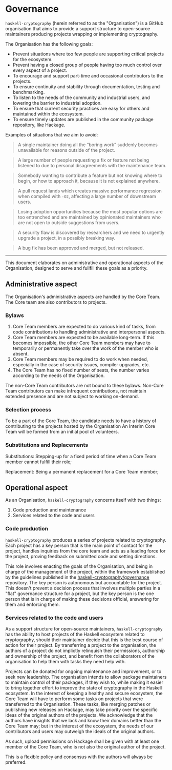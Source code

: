 # Governance

`haskell-cryptography` (herein referred to as the "Organisation") is a GitHub organisation that aims to provide a support structure to open-source maintainers producing projects wrapping or implementing cryptography.

The Organisation has the following goals:

* Prevent situations where too few people are supporting critical projects for the ecosystem.
* Prevent having a closed group of people having too much control over every aspect of a project.
* To encourage and support part-time and occasional contributors to the projects.
* To ensure continuity and stability through documentation, testing and benchmarking.
* To listen to the needs of the community and industrial users, and lowering the barrier to industrial adoption.
* To ensure that current security practices are easy for others and maintained within the ecosystem.
* To ensure timely updates are published in the community package repository, like Hackage.

Examples of situations that we aim to avoid:

> A single maintainer doing all the “boring work” suddenly becomes unavailable for reasons outside of the project.

> A large number of people requesting a fix or feature not being listened to due to personal disagreements with the maintenance team.

> Somebody wanting to contribute a feature but not knowing where to begin, or how to approach it, because it is not explained anywhere.

> A pull request lands which creates massive performance regression when compiled with `-O2`, affecting a large number of downstream users.

> Losing adoption opportunities because the most popular options are too entrenched and are maintained by opinionated maintainers who are not open to outside suggestions from users.

> A security flaw is discovered by researchers and we need to urgently upgrade a project, in a possibly breaking way.

> A bug fix has been approved and merged, but not released.

---

This document elaborates on administrative and operational aspects of the Organisation, designed to serve and fullfill these goals as a priority.

## Administrative aspect

The Organisation's administrative aspects are handled by the Core Team. The Core team are also contributors to projects.

### Bylaws

1. Core Team members are expected to do various kind of tasks, from code contributions to handling administrative and interpersonal aspects.
2. Core Team members are expected to be available long-term. If this becomes impossible, the other Core Team members may have to temporarily or permanently take over the work of the member who is absent.
3. Core Team members may be required to do work when needed, especially in the case of security issues, compiler upgrades, etc.
4. The Core Team has no fixed number of seats, the number varies according to the needs of the Organisation.

The non-Core Team contributors are not bound to these bylaws. Non-Core Team contributors can make infrequent contributions, not maintain extended presence and are not subject to working on-demand.

### Selection process

To be a part of the Core Team, the candidate needs to have a history of contributing to the projects hosted by the Organisation
An Interim Core Team will be formed from an initial pool of volunteers.

### Substitutions and Replacements

Substitutions: Stepping-up for a fixed period of time when a Core Team member cannot fulfill their role;

Replacement: Being a permanent replacement for a Core Team member;

## Operational aspect

As an Organisation, `haskell-cryptography` concerns itself with two things:

1. Code production and maintenance
2. Services related to the code and users

### Code production

`haskell-cryptography` produces a series of projects related to cryptography.
Each project has a key person that is the main point of contact for the project,
handles inquiries from the core team and acts as a leading force for the project,
proving feedback on submitted code and setting directions.

This role involves enacting the goals of the Organisation, and being in charge of the management of the project,
within the framework established by the guidelines published in the [haskell-cryptography/governance](https://github.com/haskell-cryptography/governance) repository.
The key person is autonomous but accountable for the project. This doesn't prevent a decision process that involves multiple parties in a "flat"
governance structure for a project, but the key person is the one person that is in charge of making these decisions official,
answering for them and enforcing them.

### Services related to the code and users

As a support structure for open-source maintainers, `haskell-cryptography` has the ability to host projects of the Haskell ecosystem related to cryptography,
should their maintainer decide that this is the best course of action for their project.
By transferring a project to the organisation, the authors of a project do not implictly relinquish their permissions, authorship and ownership
of the project, and benefit from the collaborators of the organisation to help them with tasks they need help with.

Projects can be donated for ongoing maintenance and improvement, or to seek new leadership. 
The organisation intends to allow package maintainers to maintain control of their packages, if they wish to, while making it easier to bring together
effort to improve the state of cryptography in the Haskell ecosystem.
In the interest of keeping a healthy and secure ecosystem, the Core Team will have to perform some tasks on projects that were transferred to the Organisation.
These tasks, like merging patches or publishing new releases on Hackage, may take priority over the specific ideas of the original authors of the projects.
We acknowledge that the authors have insights that we lack and know their domains better than the Core Team may; but in the interest of the ecosystem,
the needs of our contributors and users may outweigh the ideals of the original authors.

As such, upload permissions on Hackage shall be given with at least one member of the Core Team, who is not also the original author of the project.

This is a flexible policy and consensus with the authors will always be preferred.
